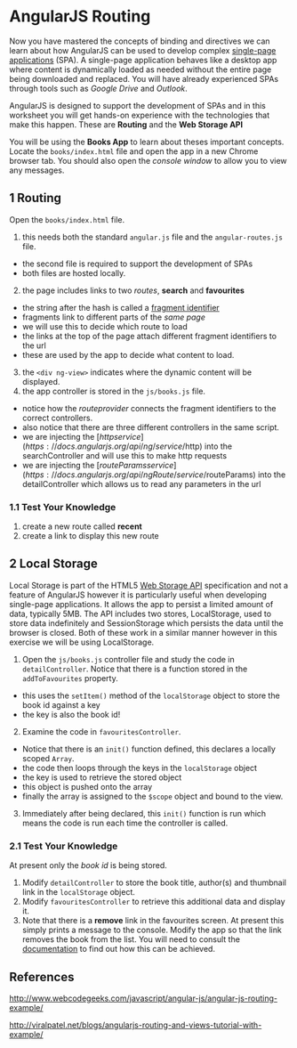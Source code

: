 # AngularJS Routing

Now you have mastered the concepts of binding and directives we can learn about how AngularJS can be used to develop complex [single-page applications](https://en.wikipedia.org/wiki/Single-page_application) (SPA). A single-page application behaves like a desktop app where content is dynamically loaded as needed without the entire page being downloaded and replaced. You will have already experienced SPAs through tools such as _Google Drive_ and _Outlook_.

AngularJS is designed to support the development of SPAs and in this worksheet you will get hands-on experience with the technologies that make this happen. These are **Routing** and the **Web Storage API**

You will be using the **Books App** to learn about theses important concepts. Locate the `books/index.html` file and open the app in a new Chrome browser tab. You should also open the _console window_ to allow you to view any messages.

## 1 Routing

Open the `books/index.html` file.

1. this needs both the standard `angular.js` file and the `angular-routes.js` file.
  - the second file is required to support the development of SPAs
  - both files are hosted locally.
2. the page includes links to two _routes_, **search** and **favourites**
  - the string after the hash is called a [fragment identifier](https://en.wikipedia.org/wiki/Fragment_identifier)
  - fragments link to different parts of the _same page_
  - we will use this to decide which route to load
  - the links at the top of the page attach different fragment identifiers to the url
  - these are used by the app to decide what content to load.
3. the `<div ng-view>` indicates where the dynamic content will be displayed.
2. the app controller is stored in the `js/books.js` file.
  - notice how the _routeprovider_ connects the fragment identifiers to the correct controllers.
  - also notice that there are three different controllers in the same script.
  - we are injecting the [$http service](https://docs.angularjs.org/api/ng/service/$http) into the searchController and will use this to make http requests
  - we are injecting the [$routeParams service](https://docs.angularjs.org/api/ngRoute/service/$routeParams) into the detailController which allows us to read any parameters in the url

### 1.1 Test Your Knowledge

1. create a new route called **recent**
2. create a link to display this new route

## 2 Local Storage

Local Storage is part of the HTML5 [Web Storage API](https://developer.mozilla.org/en-US/docs/Web/API/Web_Storage_API/Using_the_Web_Storage_API) specification and not a feature of AngularJS however it is particularly useful when developing single-page applications. It allows the app to persist a limited amount of data, typically 5MB. The API includes two stores, LocalStorage, used to store data indefinitely and SessionStorage which persists the data until the browser is closed. Both of these work in a similar manner however in this exercise we will be using LocalStorage.

1. Open the `js/books.js` controller file and study the code in `detailController`. Notice that there is a function stored in the `addToFavourites` property.
  - this uses the `setItem()` method of the `localStorage` object to store the book id against a key
  - the key is also the book id!
2. Examine the code in `favouritesController`.
  - Notice that there is an `init()` function defined, this declares a locally scoped `Array`.
  - the code then loops through the keys in the `localStorage` object
  - the key is used to retrieve the stored object
  - this object is pushed onto the array
  - finally the array is assigned to the `$scope` object and bound to the view.
3. Immediately after being declared, this `init()` function is run which means the code is run each time the controller is called.

### 2.1 Test Your Knowledge

At present only the _book id_ is being stored.

1. Modify `detailController` to store the book title, author(s) and thumbnail link in the `localStorage` object.
2. Modify `favouritesController` to retrieve this additional data and display it.
3. Note that there is a **remove** link in the favourites screen. At present this simply prints a message to the console. Modify the app so that the link removes the book from the list. You will need to consult the [documentation](https://developer.mozilla.org/en-US/docs/Web/API/Web_Storage_API/Using_the_Web_Storage_API) to find out how this can be achieved.


## References

http://www.webcodegeeks.com/javascript/angular-js/angular-js-routing-example/

http://viralpatel.net/blogs/angularjs-routing-and-views-tutorial-with-example/